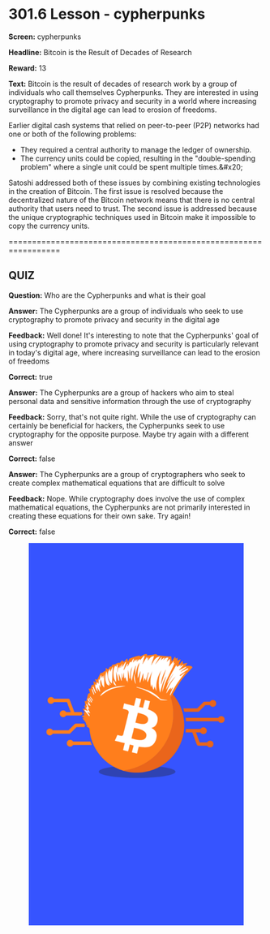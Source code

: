 # 301.6 Lesson - cypherpunks

**Screen:** cypherpunks

**Headline:** Bitcoin is the Result of Decades of Research

**Reward:** 13

**Text:** Bitcoin is the result of decades of research work by a group of individuals who call themselves Cypherpunks. They are interested in using cryptography to promote privacy and security in a world where increasing surveillance in the digital age can lead to erosion of freedoms.

Earlier digital cash systems that relied on peer-to-peer (P2P) networks had one or both of the following problems:

  * They required a central authority to manage the ledger of ownership.
  * The currency units could be copied, resulting in the &quot;double-spending problem&quot; where a single unit could be spent multiple times.&amp;#x20;

  Satoshi addressed both of these issues by combining existing technologies in the creation of Bitcoin. The first issue is resolved because the decentralized nature of the Bitcoin network means that there is no central authority that users need to trust. The second issue is addressed because the unique cryptographic techniques used in Bitcoin make it impossible to copy the currency units.


=================================================================

## QUIZ

**Question:** Who are the Cypherpunks and what is their goal


**Answer:** The Cypherpunks are a group of individuals who seek to use cryptography to promote privacy and security in the digital age

**Feedback:** Well done! It&#x27;s interesting to note that the Cypherpunks&#x27; goal of using cryptography to promote privacy and security is particularly relevant in today&#x27;s digital age, where increasing surveillance can lead to the erosion of freedoms

**Correct:** true

**Answer:** The Cypherpunks are a group of hackers who aim to steal personal data and sensitive information through the use of cryptography

**Feedback:** Sorry, that&#x27;s not quite right. While the use of cryptography can certainly be beneficial for hackers, the Cypherpunks seek to use cryptography for the opposite purpose. Maybe try again with a different answer

**Correct:** false

**Answer:** The Cypherpunks are a group of cryptographers who seek to create complex mathematical equations that are difficult to solve

**Feedback:** Nope. While cryptography does involve the use of complex mathematical equations, the Cypherpunks are not primarily interested in creating these equations for their own sake. Try again!

**Correct:** false


<figure><img src="../.gitbook/assets/301-06.png" alt=""><figcaption></figcaption></figure>

